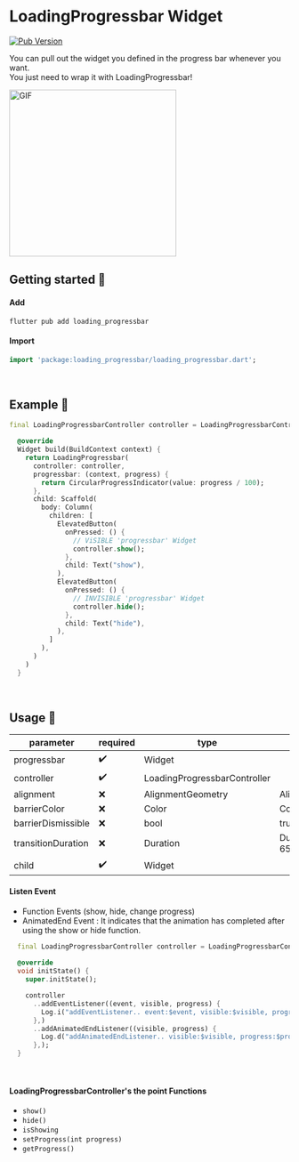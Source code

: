 # LoadingProgressbar Widget
[![Pub Version](https://img.shields.io/pub/v/loading_progressbar?color=blue)](https://pub.dev/packages/loading_progressbar)

You can pull out the widget you defined in the progress bar whenever you want.<br/>
You just need to wrap it with LoadingProgressbar!<br/>

<img src="https://github.com/user-attachments/assets/163f6763-026f-43d9-9d99-5ad2faa06abb" alt="GIF" width="300">

<br/>

## Getting started 🌱

#### Add
```text
flutter pub add loading_progressbar
```

#### Import
```dart
import 'package:loading_progressbar/loading_progressbar.dart';
```

<br/>

## Example 🎈
```dart
final LoadingProgressbarController controller = LoadingProgressbarController();

  @override
  Widget build(BuildContext context) {
    return LoadingProgressbar(
      controller: controller,
      progressbar: (context, progress) {
        return CircularProgressIndicator(value: progress / 100);
      },
      child: Scaffold(
        body: Column(
          children: [
            ElevatedButton(
              onPressed: () {
                // ViSIBLE 'progressbar' Widget
                controller.show();
              },
              child: Text("show"),
            ),
            ElevatedButton(
              onPressed: () {
                // INVISIBLE 'progressbar' Widget
                controller.hide();
              },
              child: Text("hide"),
            ),
          ]
        ),
      )
    )
  }
```

<br/>

## Usage 🚀
|  parameter           |  required            |  type                          | default                       |
|----------------------|----------------------|--------------------------------|-------------------------------|
|  progressbar         |  :heavy_check_mark:  |  Widget                        |                               |
|  controller          |  :heavy_check_mark:  |  LoadingProgressbarController  |                               |
|  alignment           |  :x:                 |  AlignmentGeometry             |  Alignment.center             |
|  barrierColor        |  :x:                 |  Color                         |  Colors.black54               |
|  barrierDismissible  |  :x:                 |  bool                          |  true                         |
|  transitionDuration  |  :x:                 |  Duration                      |  Duration(milliseconds: 650)  |
|  child               |  :heavy_check_mark:  |  Widget                        |                               |

#### Listen Event

- Function Events (show, hide, change progress)
- AnimatedEnd Event : It indicates that the animation has completed after using the show or hide function.

```dart
  final LoadingProgressbarController controller = LoadingProgressbarController();
  
  @override
  void initState() {
    super.initState();

    controller
      ..addEventListener((event, visible, progress) {
        Log.i("addEventListener.. event:$event, visible:$visible, progress:$progress");
      },)
      ..addAnimatedEndListener((visible, progress) {
        Log.d("addAnimatedEndListener.. visible:$visible, progress:$progress");
      },);
  }
```

<br/>

#### LoadingProgressbarController's the point Functions

- `show()`
- `hide()`
- `isShowing`
- `setProgress(int progress)`
- `getProgress()`
